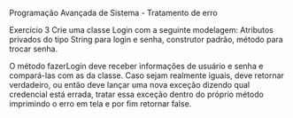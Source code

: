 Programação Avançada de Sistema - Tratamento de erro

Exercício 3
  Crie uma classe Login com a seguinte modelagem: 
    Atributos privados do tipo String para login e senha, construtor padrão, método para trocar senha. 
  
  O método fazerLogin deve receber informações de usuário e senha e compará-las com as da
  classe. Caso sejam realmente iguais, deve retornar verdadeiro, ou então deve lançar uma nova exceção dizendo qual credencial está errada, tratar essa exceção dentro do próprio método
  imprimindo o erro em tela e por fim retornar false.
